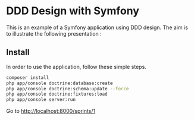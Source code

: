 # DDD Design with Symfony
This is an example of a Symfony application using DDD design.
The aim is to illustrate the following presentation :

## Install
In order to use the application, follow these simple steps.

``` bash
composer install
php app/console doctrine:database:create
php app/console doctrine:schema:update --force
php app/console doctrine:fixtures:load
php app/console server:run
```

Go to [http://localhost:8000/sprints/1](http://localhost:8000/sprints/3)

